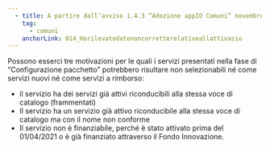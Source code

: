 ```yaml
---
  - title: A partire dall’avviso 1.4.3 “Adozione appIO Comuni” novembre 2023, perché non tutti i servizi del catalogo sono selezionabili e quindi candidabili?
    tag:
      - comuni
    anchorLink: 014_Horilevatodatenoncorretterelativeallattivazio
---
```


Possono esserci tre motivazioni per le quali i servizi presentati nella fase di “Configurazione pacchetto” potrebbero risultare non selezionabili né come servizi nuovi né come servizi a rimborso:

- il servizio ha dei servizi già attivi riconducibili alla stessa voce di catalogo (frammentati)
- Il servizio ha un servizio già attivo riconducibile alla stessa voce di catalogo ma con il nome non conforme
- Il servizio non è finanziabile, perché è stato attivato prima del 01/04/2021 o è già finanziato attraverso il Fondo Innovazione.
